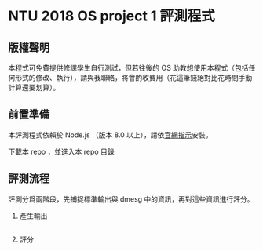 # NTU 2018 OS project 1 評測程式

## 版權聲明

本程式可免費提供修課學生自行測試，但若往後的 OS 助教想使用本程式（包括任何形式的修改、執行），請與我聯絡，將會酌收費用（花這筆錢絕對比花時間手動計算還要划算）。

## 前置準備

本評測程式依賴於 Node.js （版本 8.0 以上），請依[官網指示](https://nodejs.org/en/download/package-manager/)安裝。

下載本 repo ，並進入本 repo 目錄

## 評測流程

評測分爲兩階段，先捕捉標準輸出與 dmesg 中的資訊，再對這些資訊進行評分。

1. 產生輸出

``` sh

```
    
2. 評分